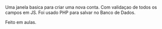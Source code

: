 Uma janela basica para criar uma nova conta.
Com validaçao de todos os campos em JS.
Foi usado PHP para salvar no Banco de Dados.

Feito em aulas.
